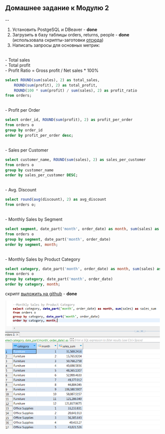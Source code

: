 ## Домашнее задание к Модулю 2
--

1. Установить PostgeSQL и DBeaver - **done**
2. Загрузить в базу таблицы orders, returns, people - **done** (использовала скрипты-заготовки [отсюда](https://github.com/Data-Learn/data-engineering/tree/master/DE-101%20Modules/Module02/DE%20-%20101%20Lab%202.1))
3.  Написать запросы для основных метрик:
	
  <br>- Total sales
  <br>- Total profit
  <br>- Profit Ratio = Gross profit / Net sales * 100%
```sql
select ROUND(sum(sales), 2) as total_sales, 
	ROUND(sum(profit), 2) as total_profit,
	ROUND(100 * sum(profit) / sum(sales), 2) as profit_ratio
from orders;
```
  <br>- Profit per Order
```sql
select order_id, ROUND(sum(profit), 2) as profit_per_order
from orders o 
group by order_id 
order by profit_per_order desc;
```
  <br>- Sales per Customer
```sql
select customer_name, ROUND(sum(sales), 2) as sales_per_customer
from orders o 
group by customer_name
order by sales_per_customer DESC;
```
  <br>- Avg. Discount
```sql
select round(avg(discount), 2) as avg_discount
from orders o;
```
  <br>- Monthly Sales by Segment
```sql
select segment, date_part('month', order_date) as month, sum(sales) as sales_sum
from orders o 
group by segment, date_part('month', order_date)
order by segment, month;
```
  <br>- Monthly Sales by Product Category
```sql
select category, date_part('month', order_date) as month, sum(sales) as sales_sum
from orders o 
group by category, date_part('month', order_date)
order by category, month;
```



скрипт [выложить на github](https://github.com/KateKryukova/Learning_Path/blob/main/DataLearn/DE-101/Module_2/Key_metrics_overview.sql) - **done** 

   ![alt text](https://github.com/KateKryukova/Learning_Path/blob/main/DataLearn/DE-101/Module_2/results-2.PNG?raw=true)
